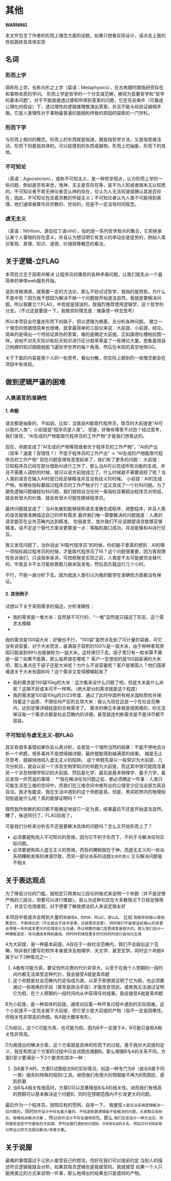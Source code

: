 # 其他

**WARNING**

本文件包含了作者的形而上理念方面的话题。如果只想看实际设计，请点击上面的导航跳转至具体实现

## 名词

### 形而上学

简称形上学，也称为形之上学（英语：Metaphysics），在古希腊时期指研究存在和事物本质的学问。
形而上学是哲学的一个分支或范畴，被视为首要哲学和“哲学的基本问题”。对于不能直接透过感知所得到答案的问题，它在先验条件（可看成公理化的假设）下，透过理性的逻辑推理推演出答案，并且不能与经验证据相矛盾。它是人类理性对于事物最普遍的面相和终极的原因的探索的一门学科。

### 形而下学

与形而上相对的概念。形而上的东西就是指道，既是指哲学方法，又是指思维活动。形而下则是指具体的，可以捉摸到的东西或器物。形而上的抽象，形而下的具体。

### 不可知论

（英语：Agnosticism），或称不可知主义，是一种哲学观点，认为形而上学的一些问题，例如是否有来世，鬼神、天主是否存在等，是不为人知或者根本无以知悉的。不可知论者不若无神论者否认神的存在，仅认为人无法知道或确认其是否存在，因此，不可知论包含着宗教的怀疑主义；不可知论者认为人类不可能得到真理，他们通常被算作非宗教的、世俗的，但是不一定没有时间观念。

### 虚无主义

（英语：Nihilism，源自拉丁语nihil），指的是一系列哲学观点的集合，它拒绝承认某个人事物的存在意义，并且认为想证明它有意义的举动全是徒劳的，例如人类对客观、真理、知识、道德、价值观等概念的看法。

## 关于逻辑-立FLAG

本项目立志于探索并解决 让程序员的痛苦的各种矛盾问题。让我们就先从一个最简单的单体web服务开始。

说到寻根溯源，就需要一定的方法论，那么不妨试试哲学，我指的是西哲。为什么不是中哲？因为我不想因为解决不掉一个问题就开始道法自然。我就是要解决问题。所以我要立个FLAG，中哲就是错误的。我强烈推荐使用逻辑学，这个哲学的分支。（不过还是要提一下，我推崇的理念是：像康德一样去思考）

所以本项目会尽量走形而下的路子，但以逻辑为根基，去分析各种问题。
建立一个理念的依据很简单也很难，就拿最简单的三段论来说：大前提，小前提，结论。简单的是得出一个待验证真伪的答案，难的是确定大前提。正如康德吐槽柏拉图一样，说他不对先天知识和后天知识进行区分就草草盖了一栋理论大厦。想象着用自己构建的知识翅膀就能飞遍哲学世界的每个角落，然后在未知的真空地带GG。

关于下面的内容是我个人的一些思考，看似分散，但实际上聊到的一些理念都会在项目中有体现。

## 做到逻辑严谨的困难

### 人类语言的准确性

#### 1. 命题

语言都是抽象的，不如说。比如：当我说AI能取代程序员，隐含的大前提是“AI可以取代人类”，小前提是“程序员是人类”。
但是，好像有哪里不对劲？经过思考，我们发现，“AI生成的产物能取代程序员的工作产物”才是我们想表达的。

现在，命题变成了“AI生成的产物等效或者优于程序员的工作产物”，“AI的产出（效率？速度？容错性？）不低于程序员的工作产出” ->
“AI生成的产物能取代程序员的工作产物”
现在问题变得有意思起来了，我们有了更多的问题：
大前提：已知程序员已经在部分借助AI进行工作了，那么当AI可以完成所有功能的生成，并且不需要人调校的时候，就可以说大前提成立了。什么时候就不需要调校了呢？当人类的语言在输入AI时就已经足够精准并且没有歧义的时候。
小前提：AI的生成产物，有哪些指标要超过程序员的工作产物才行？这又变成了一个社科问题。为了避免逻辑问题编程社科问题，我们就假设当任何一条指标显著超出程序员对照组，就会有很大的价值、就会有很大可能性换掉程序员。

最终问题就变成了：当AI发展到能够按照语言准确生成程序、调整程序，并且人类的语言能够准确描述自己的所有需求
最终我们唯一需要解决的问题就是：人类的语言能否在业务范畴内达到精准。
恕我直言，或许我们不应该期望语言能够足够精准。说不定这个替代方案会更靠谱一点：等脑机接口成功，并且能够和AI进行交互。

我又发现问题了，当你说出“AI取代程序员”的时候，你的脑子里真的想到：AI的哪一项指标超过程序员的时候，才能取代程序员了吗？这个问题很重要，因为客观理性告诉我们，只谈效率来讲，可控核聚变实现之前，人类是不太可能被完全替代的，毕竟显卡不太可能依靠那几碗米饭发电，然后高负载运行几个小时。

不行，不能一直分析下去，因为就连人类引以为傲的数学在准确性方面都没有保证。

#### 2. 其他例子

试想以下关于采购需求的描述，分析准确性：

- 我的需求是一堆大米：显然是不可行的，“一堆”显然是只描述了形态，这个需求太模糊
-
我的需求是100袋大米：好像也不行，“100袋”虽然涉及到了可计量的容器，可它没有说容量，对于大米而言，装满袋子容积的100%是一袋大米，由于种种客观原因只能装到99%也能被称为一袋大米。这样递归下去，袋子里只有一粒米算不算是一袋？如果不能算，那么临界值在哪呢？
客户一定想说的是100袋装满的大米吧，那么重点在于袋子还是大米呢？为什么不说容量呢？客户是哪国人？他们国家难道关于大米有国标吗？这个需求又变得模糊起来了
- 我的需求是100袋10kg的大米：这次看来没什么问题了吧。但是大米是什么米呢？这搞不好成本可不一样啊。（绝大部分的需求就是这个程度）
- 我的需求是100袋10kg的2023年度、通过了此时中国所有相关国标质检并保持着这个品质、不限任何产区的五常大米：我认为现在这是一个在社会范畴内，达到足够详细程度的合格需求了。
  需求的确立本身就是很困难的，你无法保证每一个需求点都是社会范畴内的详细，甚至就连判断需求是不是详尽都不容易。

### 不可知论与虚无主义-收FLAG

其实有很多事情如果你去认真分析，会发现一个理所当然的结果：不能不停地去分析一个命题，很多事并不是想得越详细，最终就能得到越满意的结果。
越是无止尽思考，就越快地陷入虚无主义的陷阱。
这个命题先是以一般常识为大前提，几次分析后，就会以另一个涉及生物学知识的命题为大前提，而这其中很可能隐含着另一个涉及物理学知识的大前提，然后是化学、最后是基本物理学、量子力学，最后发现一件荒诞的事情：
**我在解决任何问题之前，都必须确定一件事：人类只可能生活在三维的空间中，而我们在三维空间中推导出的公理至少应当全部为真且自洽。我才有能说，我在生活中遇到的这个命题是真。但是，黑洞视界内的物理规则到底是什么呢？真的能够证明吗？
**

既然我所依赖的知识都不能确定地说它一定为真，结果最后不还是开始道法自然。糟了，殊途同归了，FLAG回收了。

可是我们分析来分析去不还是要解决具体的问题吗？怎么又开始形而上了？

- 必须要避免陷入不可知论的思维，因为它不利于形而下，不利于与解决任何实际问题。
- 必须要避免陷入虚无主义的思维，西哲的糟粕就在于神，而虚无主义的一些派系把糟粕发挥的淋漓尽致，而另一部分派系的话题`生命的意义`
  又与解决问题毫不相关

## 关于表达观点

为了降低讨论的门槛，就规定只用类似三段论的格式来说明一个命题（并不是足够严格的三段论，但要可以进行推敲）。我认为这种句式在大多数情况下已经足够用了，并且它也很直观，对于想要了解我想法的人来说足够友好

本项目中我或许会用到大量的`我接受A，同时B，所以C。那么D`。
比如
`我接受前端ui是频繁变化、不断进化的（不论是出于技术变革，还是需求变更），同时我们不能保证前端ui的变更会导致一系列成本更大的后端变化与沟通，所以频繁的接口变更成本是很大的。那么我们设计一种模板语言，将沟通成本降到最低、同时将机械性重复的代码同时进行自动化生成`

A为大前提，是一种基本前提。A存在于一般社会范畴内，我们不会超出这个范畴，除非我们要写的软件本身就涉及物理学、天文学、甚至玄学。同时这个命题A属于以下2种情况之一：

1. A极有可能为真，要证伪所花费的代价非常大，以至于在我个人预期的一段时间内都无法承受这种代价。我会接受A就是真命题
2. 这个命题是社会范畴内约定俗成为真，以至于即使我证明了它为假，也必须要通过一些艰难的手段（甚至是政治手段）才能改变现状。或者我无法通过证明它为假，在个人预期的一段时间内从中获得任何成果。我会接受A就是真命题

B为小前提，是一种具体的前提。通常对应着一种开发过程中遇到的实际困难。这个小前提不一定完全属于大前提，但它至少是大前提的产物（指不一定是因果性，但相关性非常高的命题。有A就大概率有B）。

C为结论，这个C可能为真，也可能为假。因为B不一定属于A，B可能只是和A相关性非常高。

D为我提出的解决方案，这个方案就是具体的形而下的过程。基于我对大前提的定义，我在构思这个方案的过程中只会试图去推翻B。那么根据B与A的关系不同，方案D至少要满足一下2个要求的其中一种：

1. 当B属于A时，方案D试图结合B的实际情况，创造一种专门为B（或与B属于同一类）服务的特殊的规则/工具。继而我们有很大的预期能不再为B而困扰、感到折磨
2. 当B与A相关性很高时，方案D可以显著降低B与A的相关性。进而我们有很高的预期可以基本解决这个问题B，同时在预期范围内不引发更大的问题。

最后作为一个程序员，按照应有的惯例，自举一下。
我接受`人是无法采用逻辑解决一切问题的`，同时`软件设计中存在着大量的、不知道依靠逻辑能不能解决的问题。大家都众说纷纭，很难找出解决方案`
，所以`软件设计不存在通用规范`。那么
`我们应该设计一种方法论，欣然接受这些不可避免的大前提，罗列出我们遇到的问题B，分析B与A的关系，然后只针对B采用分而治之的方法提出解决/改善方案`。

## 关于说服

最难的事情莫过于让别人接受自己的想法，但好在我们可以提前约定
当别人的描述符合逻辑我就会分析，如果其隐含逻辑也是我接受的。我就接受
如果一个人只能用类比的方式来说明一件事，那么他得出的结果也只是诡辩的产物。
